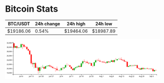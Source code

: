 # Bitcoin Stats

BTC/USDT|24h change|24h high|24h low|
|---|---|---|---|
|$19186.06|0.54%|$19464.06|$18987.89|

<img src="./chart.svg">
